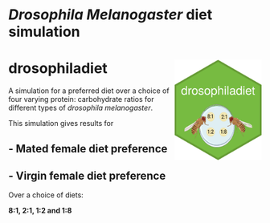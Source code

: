 # *Drosophila Melanogaster* diet simulation


# drosophiladiet <img src='images/hex-drosophiladiet.png' align="right" height="200" />
 
 
A simulation for a preferred diet over a choice of four varying protein: carbohydrate ratios for different types of *drosophila melanogaster*.  

This simulation gives results for

## - Mated female diet preference
## - Virgin female diet preference 

Over a choice of diets: 

__8:1, 2:1, 1:2 and 1:8__